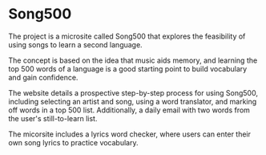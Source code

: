 # Song500
The project is a microsite called Song500 that explores the feasibility of using songs to learn a second language. 

The concept is based on the idea that music aids memory, and learning the top 500 words of a language is a good starting point to build vocabulary and gain confidence. 

The website details a  prospective step-by-step process for using Song500, including selecting an artist and song, using a word translator, and marking off words in a top 500 list. Additionally, a daily email with two words from the user's still-to-learn list.

The micorsite includes a lyrics word checker, where users can enter their own song lyrics to practice vocabulary. 
